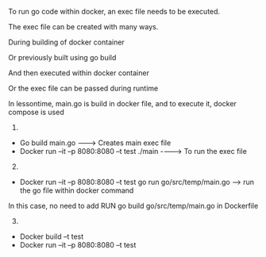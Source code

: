 To run go code within docker, an exec file needs to be executed.  

 

The exec file can be created with many ways. 

 

During building of docker container 

 
Or previously built using go build 

 And then executed within docker container  

Or the exec file can be passed during runtime 

In lessontime, main.go is build in docker file, and to execute it, docker compose is used 



1. 
- Go build main.go     ---> Creates main exec file 
- Docker run –it –p 8080:8080 –t test ./main    ----> To run the exec file 

2.
- Docker run –it –p 8080:8080 –t test go run go/src/temp/main.go   --> run the go file within docker command 

In this case, no need to add RUN go build go/src/temp/main.go in Dockerfile 

3.

- Docker build –t test 
- Docker run –it –p 8080:8080 –t test 

 

 